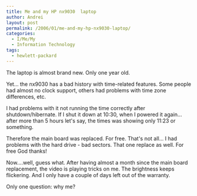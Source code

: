 ```yaml
---
title: Me and my HP nx9030  laptop
author: Andrei
layout: post
permalink: /2006/01/me-and-my-hp-nx9030-laptop/
categories:
  - I/Me/My
  - Information Technology
tags:
  - hewlett-packard
---
```

The laptop is almost brand new. Only one year old.

Yet… the nx9030 has a bad history with time-related features. Some people had almost no clock support, others had problems with time zone differences, etc.

I had problems with it not running the time correctly after shutdown/hibernate. If I shut it down at 10:30, when I powered it again… after more than 5 hours let's say, the times was showing only 11:23 or something.

Therefore the main board was replaced. For free. That's not all… I had problems with the hard drive - bad sectors. That one replace as well. For free God thanks!

Now….well, guess what. After having almost a month since the main board replacement, the video is playing tricks on me. The brightness keeps flickering. And I only have a couple of days left out of the warranty.

Only one question: why me?